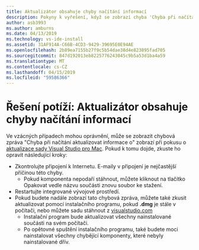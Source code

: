 ```yaml
---
title: Aktualizátor obsahuje chyby načítání informací
description: Pokyny k vyřešení, když se zobrazí chyba 'Chyba při načítání informací o aktualizaci'. in Visual Studio 2019 for Mac
author: asb3993
ms.author: amburns
ms.date: 04/13/2019
ms.technology: vs-ide-install
ms.assetid: 31AF914A-C66B-4CD3-9429-39695E0E94AE
ms.openlocfilehash: 2b89ea7155b27f9c5b54dae38d4e823895fad705
ms.sourcegitcommit: 847d192013eb8225776243045c9b5a53d1ba4a59
ms.translationtype: MT
ms.contentlocale: cs-CZ
ms.lasthandoff: 04/15/2019
ms.locfileid: "59586366"
---
```

# <a name="troubleshooting-updater-has-errors-retrieving-information"></a>Řešení potíží: Aktualizátor obsahuje chyby načítání informací

Ve vzácných případech mohou oprávnění, může se zobrazit chybová zpráva "Chyba při načítání aktualizovat informace o" zobrazí při pokusu o [aktualizace sady Visual Studio pro Mac](update.md). Pokud k tomu dojde, zkuste ho opravit následující kroky:

- Zkontrolujte připojení k Internetu. E-maily v připojení je nejčastější příčinou této chyby.
    - Pokud komponenta nepodaří stáhnout, můžete kliknout na tlačítko Opakovat vedle názvu součásti znovu soubor ke stažení.
- Restartujte integrované vývojové prostředí.
- Pokud budete nadále zobrazí tato chybová zpráva, můžete také zkusit aktualizovat pomocí instalačního programu, pokud **.dmg** je stále v počítači, nebo můžete sadu stáhnout z [visualstudio.com](https://visualstudio.microsoft.com/vs/mac/)
    - Instalační program bude aktualizovat všechny nainstalované součásti na svém počítači.
    - Po opětovné spuštění instalačního programu, také budete moci nainstalovat všechny chybějící komponenty, které nebyly nainstalované dřív.